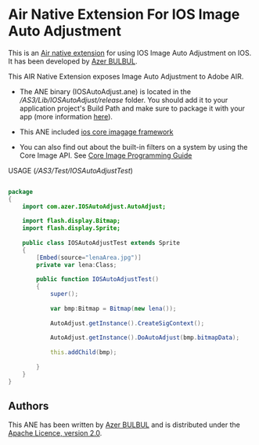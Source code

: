 Air Native Extension For IOS Image Auto Adjustment
===============

This is an [Air native extension](http://www.adobe.com/devnet/air/native-extensions-for-air.html) for using IOS Image Auto Adjustment on IOS. It has been developed by [Azer BULBUL](https://github.com/sharkhack).

This AIR Native Extension exposes Image Auto Adjustment to Adobe AIR.

- The ANE binary (IOSAutoAdjust.ane) is located in the */AS3/Lib/IOSAutoAdjust/release* folder. You should add it to your application project's Build Path and make sure to package it with your app (more information [here](http://help.adobe.com/en_US/air/build/WS597e5dadb9cc1e0253f7d2fc1311b491071-8000.html)).


- This ANE included [ios core imagage framework](https://developer.apple.com/library/mac/documentation/GraphicsImaging/Reference/CoreImageFilterReference/index.html#//apple_ref/doc/uid/TP40004346)

- You can also find out about the built-in filters on a system by using the Core Image API. See [Core Image Programming Guide](https://developer.apple.com/library/mac/documentation/GraphicsImaging/Conceptual/CoreImaging/ci_intro/ci_intro.html#//apple_ref/doc/uid/TP30001185)

USAGE (*/AS3/Test/IOSAutoAdjustTest*)

```actionscript

package
{
	import com.azer.IOSAutoAdjust.AutoAdjust;
	
	import flash.display.Bitmap;
	import flash.display.Sprite;
	
	public class IOSAutoAdjustTest extends Sprite
	{
		[Embed(source="lenaArea.jpg")]
		private var lena:Class;
		
		public function IOSAutoAdjustTest()
		{
			super();
			
			var bmp:Bitmap = Bitmap(new lena());
			
			AutoAdjust.getInstance().CreateSigContext();
			
			AutoAdjust.getInstance().DoAutoAdjust(bmp.bitmapData);
			
			this.addChild(bmp);
			
		}
	}
}


```

Authors
------

This ANE has been written by [Azer BULBUL](https://github.com/sharkhack) and is distributed under the [Apache Licence, version 2.0](http://www.apache.org/licenses/LICENSE-2.0).

